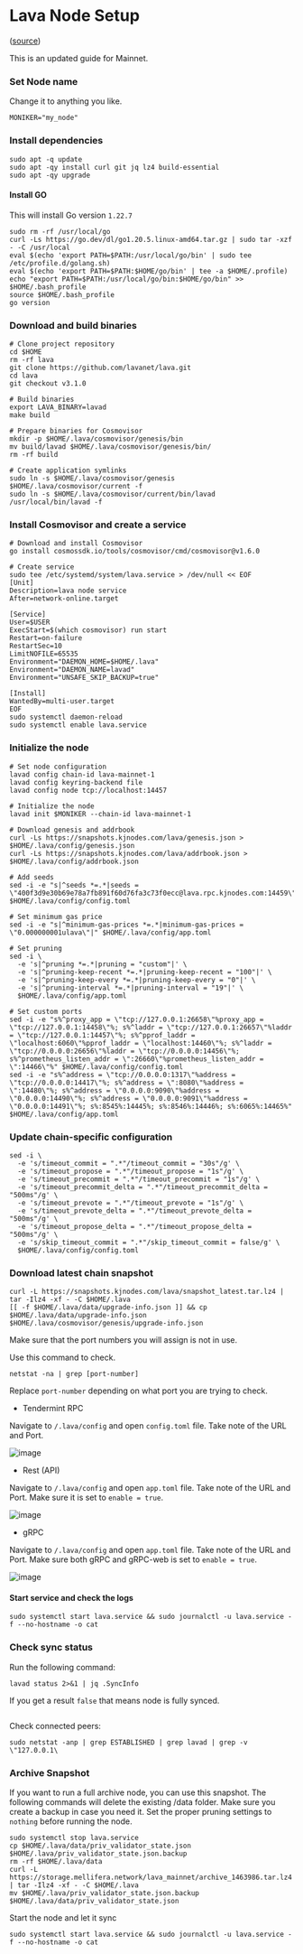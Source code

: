 # Lava Node Setup

([source](https://services.kjnodes.com/mainnet/lava/installation/))

This is an updated guide for Mainnet.

### Set Node name

Change it to anything you like.

```
MONIKER="my_node"
```

### Install dependencies

```
sudo apt -q update
sudo apt -qy install curl git jq lz4 build-essential
sudo apt -qy upgrade
```

#### Install GO

This will install Go version `1.22.7`

```
sudo rm -rf /usr/local/go
curl -Ls https://go.dev/dl/go1.20.5.linux-amd64.tar.gz | sudo tar -xzf - -C /usr/local
eval $(echo 'export PATH=$PATH:/usr/local/go/bin' | sudo tee /etc/profile.d/golang.sh)
eval $(echo 'export PATH=$PATH:$HOME/go/bin' | tee -a $HOME/.profile)
echo "export PATH=$PATH:/usr/local/go/bin:$HOME/go/bin" >> $HOME/.bash_profile
source $HOME/.bash_profile
go version
```

### Download and build binaries <a href="#download-and-build-binaries" id="download-and-build-binaries"></a>

```
# Clone project repository
cd $HOME
rm -rf lava
git clone https://github.com/lavanet/lava.git
cd lava
git checkout v3.1.0

# Build binaries
export LAVA_BINARY=lavad
make build

# Prepare binaries for Cosmovisor
mkdir -p $HOME/.lava/cosmovisor/genesis/bin
mv build/lavad $HOME/.lava/cosmovisor/genesis/bin/
rm -rf build

# Create application symlinks
sudo ln -s $HOME/.lava/cosmovisor/genesis $HOME/.lava/cosmovisor/current -f
sudo ln -s $HOME/.lava/cosmovisor/current/bin/lavad /usr/local/bin/lavad -f
```

### Install Cosmovisor and create a service <a href="#install-cosmovisor-and-create-a-service" id="install-cosmovisor-and-create-a-service"></a>

```
# Download and install Cosmovisor
go install cosmossdk.io/tools/cosmovisor/cmd/cosmovisor@v1.6.0

# Create service
sudo tee /etc/systemd/system/lava.service > /dev/null << EOF
[Unit]
Description=lava node service
After=network-online.target

[Service]
User=$USER
ExecStart=$(which cosmovisor) run start
Restart=on-failure
RestartSec=10
LimitNOFILE=65535
Environment="DAEMON_HOME=$HOME/.lava"
Environment="DAEMON_NAME=lavad"
Environment="UNSAFE_SKIP_BACKUP=true"

[Install]
WantedBy=multi-user.target
EOF
sudo systemctl daemon-reload
sudo systemctl enable lava.service
```

### Initialize the node <a href="#initialize-the-node" id="initialize-the-node"></a>

```
# Set node configuration
lavad config chain-id lava-mainnet-1
lavad config keyring-backend file
lavad config node tcp://localhost:14457

# Initialize the node
lavad init $MONIKER --chain-id lava-mainnet-1

# Download genesis and addrbook
curl -Ls https://snapshots.kjnodes.com/lava/genesis.json > $HOME/.lava/config/genesis.json
curl -Ls https://snapshots.kjnodes.com/lava/addrbook.json > $HOME/.lava/config/addrbook.json

# Add seeds
sed -i -e "s|^seeds *=.*|seeds = \"400f3d9e30b69e78a7fb891f60d76fa3c73f0ecc@lava.rpc.kjnodes.com:14459\"|" $HOME/.lava/config/config.toml

# Set minimum gas price
sed -i -e "s|^minimum-gas-prices *=.*|minimum-gas-prices = \"0.000000001ulava\"|" $HOME/.lava/config/app.toml

# Set pruning
sed -i \
  -e 's|^pruning *=.*|pruning = "custom"|' \
  -e 's|^pruning-keep-recent *=.*|pruning-keep-recent = "100"|' \
  -e 's|^pruning-keep-every *=.*|pruning-keep-every = "0"|' \
  -e 's|^pruning-interval *=.*|pruning-interval = "19"|' \
  $HOME/.lava/config/app.toml

# Set custom ports
sed -i -e "s%^proxy_app = \"tcp://127.0.0.1:26658\"%proxy_app = \"tcp://127.0.0.1:14458\"%; s%^laddr = \"tcp://127.0.0.1:26657\"%laddr = \"tcp://127.0.0.1:14457\"%; s%^pprof_laddr = \"localhost:6060\"%pprof_laddr = \"localhost:14460\"%; s%^laddr = \"tcp://0.0.0.0:26656\"%laddr = \"tcp://0.0.0.0:14456\"%; s%^prometheus_listen_addr = \":26660\"%prometheus_listen_addr = \":14466\"%" $HOME/.lava/config/config.toml
sed -i -e "s%^address = \"tcp://0.0.0.0:1317\"%address = \"tcp://0.0.0.0:14417\"%; s%^address = \":8080\"%address = \":14480\"%; s%^address = \"0.0.0.0:9090\"%address = \"0.0.0.0:14490\"%; s%^address = \"0.0.0.0:9091\"%address = \"0.0.0.0:14491\"%; s%:8545%:14445%; s%:8546%:14446%; s%:6065%:14465%" $HOME/.lava/config/app.toml
```

### Update chain-specific configuration <a href="#update-chain-specific-configuration" id="update-chain-specific-configuration"></a>

```
sed -i \
  -e 's/timeout_commit = ".*"/timeout_commit = "30s"/g' \
  -e 's/timeout_propose = ".*"/timeout_propose = "1s"/g' \
  -e 's/timeout_precommit = ".*"/timeout_precommit = "1s"/g' \
  -e 's/timeout_precommit_delta = ".*"/timeout_precommit_delta = "500ms"/g' \
  -e 's/timeout_prevote = ".*"/timeout_prevote = "1s"/g' \
  -e 's/timeout_prevote_delta = ".*"/timeout_prevote_delta = "500ms"/g' \
  -e 's/timeout_propose_delta = ".*"/timeout_propose_delta = "500ms"/g' \
  -e 's/skip_timeout_commit = ".*"/skip_timeout_commit = false/g' \
  $HOME/.lava/config/config.toml
```

### Download latest chain snapshot <a href="#download-latest-chain-snapshot" id="download-latest-chain-snapshot"></a>

```
curl -L https://snapshots.kjnodes.com/lava/snapshot_latest.tar.lz4 | tar -Ilz4 -xf - -C $HOME/.lava
[[ -f $HOME/.lava/data/upgrade-info.json ]] && cp $HOME/.lava/data/upgrade-info.json $HOME/.lava/cosmovisor/genesis/upgrade-info.json
```



Make sure that the port numbers you will assign is not in use.

Use this command to check.&#x20;

```
netstat -na | grep [port-number]
```

Replace `port-number` depending on what port you are trying to check.

* Tendermint RPC

Navigate to `/.lava/config` and open `config.toml` file. Take note of the URL and Port.

![image](https://github.com/zachzwei/z4ch-nodes/assets/35627271/62c6eebf-2d1d-47dd-8445-fb0864868903)

* Rest (API)

Navigate to `/.lava/config` and open `app.toml` file. Take note of the URL and Port. Make sure it is set to `enable = true`.

![image](https://github.com/zachzwei/z4ch-nodes/assets/35627271/f774a2dc-dabc-45b5-a27f-ff41773aa2f1)

* gRPC

Navigate to `/.lava/config` and open `app.toml` file. Take note of the URL and Port. Make sure both gRPC and gRPC-web is set to `enable = true`.

![image](https://github.com/zachzwei/z4ch-nodes/assets/35627271/66ec023a-67fc-4fe4-a1b0-5bb9aef426ea)

#### Start service and check the logs <a href="#start-service-and-check-the-logs" id="start-service-and-check-the-logs"></a>

```
sudo systemctl start lava.service && sudo journalctl -u lava.service -f --no-hostname -o cat
```

### Check sync status

Run the following command:

```
lavad status 2>&1 | jq .SyncInfo
```

&#x20;If you get a result `false` that means node is fully synced.

<figure><img src="../../../.gitbook/assets/image (1) (1) (1) (1) (1) (1).png" alt=""><figcaption></figcaption></figure>

Check connected peers:

```
sudo netstat -anp | grep ESTABLISHED | grep lavad | grep -v \"127.0.0.1\
```

### Archive Snapshot

If you want to run a full archive node, you can use this snapshot. The following commands will delete the existing /data folder. Make sure you create a backup in case you need it. Set the proper pruning settings to `nothing` before running the node.

```
sudo systemctl stop lava.service
cp $HOME/.lava/data/priv_validator_state.json $HOME/.lava/priv_validator_state.json.backup
rm -rf $HOME/.lava/data
curl -L https://storage.mellifera.network/lava_mainnet/archive_1463986.tar.lz4 | tar -Ilz4 -xf - -C $HOME/.lava
mv $HOME/.lava/priv_validator_state.json.backup $HOME/.lava/data/priv_validator_state.json
```

Start the node and let it sync

```
sudo systemctl start lava.service && sudo journalctl -u lava.service -f --no-hostname -o cat
```
